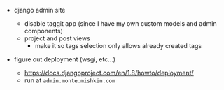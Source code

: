 - django admin site
    - disable taggit app (since I have my own custom models and admin components)
    - project and post views
        - make it so tags selection only allows already created tags

- figure out deployment (wsgi, etc...)
    - https://docs.djangoproject.com/en/1.8/howto/deployment/
    - run at `admin.monte.mishkin.com`
